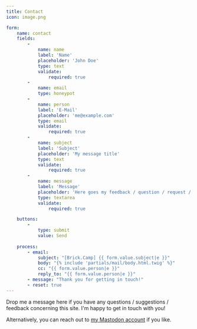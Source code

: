 ```yaml
---
title: Contact
icon: image.png

form:
    name: contact
    fields:
        -
            name: name
            label: 'Name'
            placeholder: 'John Doe'
            type: text
            validate:
                required: true
        -
            name: email
            type: honeypot
        -
            name: person
            label: 'E-Mail'
            placeholder: 'me@example.com'
            type: email
            validate:
                required: true
        -
            name: subject
            label: 'Subject'
            placeholder: 'My message title'
            type: text
            validate:
                required: true
        -
            name: message
            label: 'Message'
            placeholder: 'Here goes my feedback / question / request / ...'
            type: textarea
            validate:
                required: true

    buttons:
        -
            type: submit
            value: Send
        
    process:
        - email:
            subject: "[Brick.Camp] {{ form.value.subject|e }}"
            body: "{% include 'partials/mail/body.html.twig' %}"
            cc: "{{ form.value.person|e }}"
            reply_to: "{{ form.value.person|e }}"
        - message: "Thank you for getting in touch!"
        - reset: true
---
```


Drop me a message here if you have any questions / suggestions / feedback concerning this site. I'm happy to get in touch with you!

Alternatively, you can reach out to [my Mastodon account](https://my.brick.camp/@tobias) if you like.
